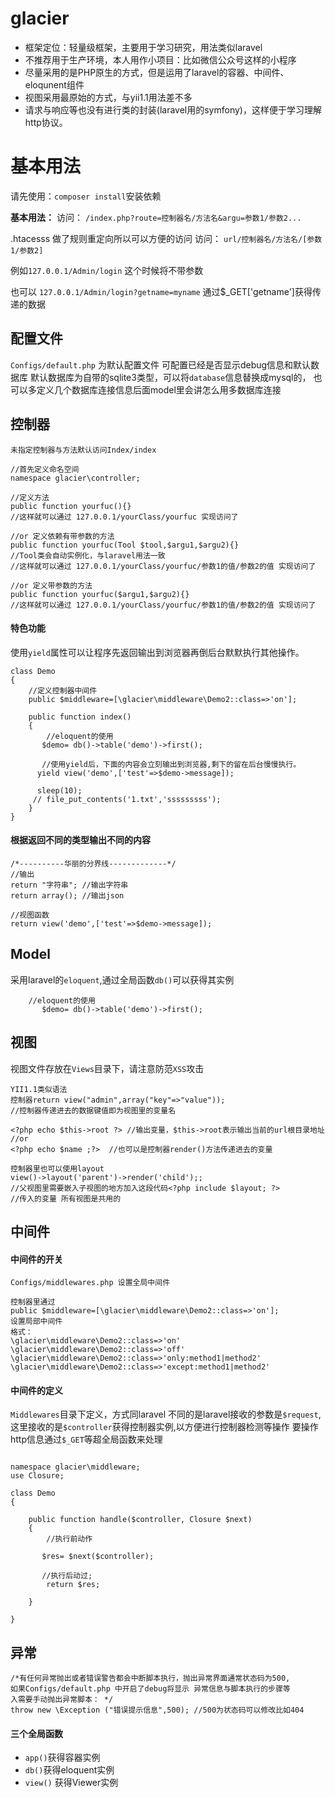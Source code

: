 # glacier
- 框架定位：轻量级框架，主要用于学习研究，用法类似laravel
- 不推荐用于生产环境，本人用作小项目：比如微信公众号这样的小程序
- 尽量采用的是PHP原生的方式，但是运用了laravel的容器、中间件、eloqunent组件
- 视图采用最原始的方式，与yii1.1用法差不多
- 请求与响应等也没有进行类的封装(laravel用的symfony)，这样便于学习理解http协议。


# 基本用法

请先使用：`composer install`安装依赖

**基本用法：**
访问： `/index.php?route=控制器名/方法名&argu=参数1/参数2...`

.htacesss 做了规则重定向所以可以方便的访问
访问： `url/控制器名/方法名/[参数1/参数2]`

例如`127.0.0.1/Admin/login` 这个时候将不带参数

也可以 `127.0.0.1/Admin/login?getname=myname` 通过$_GET['getname']获得传递的数据

## 配置文件
`Configs/default.php` 为默认配置文件
可配置已经是否显示debug信息和默认数据库
默认数据库为自带的sqlite3类型，可以将`database`信息替换成mysql的，
也可以多定义几个数据库连接信息后面model里会讲怎么用多数据库连接

## 控制器
```
未指定控制器与方法默认访问Index/index

//首先定义命名空间
namespace glacier\controller;

//定义方法
public function yourfuc(){}
//这样就可以通过 127.0.0.1/yourClass/yourfuc 实现访问了

//or 定义依赖有带参数的方法
public function yourfuc(Tool $tool,$argu1,$argu2){}
//Tool类会自动实例化，与laravel用法一致
//这样就可以通过 127.0.0.1/yourClass/yourfuc/参数1的值/参数2的值 实现访问了

//or 定义带参数的方法
public function yourfuc($argu1,$argu2){}
//这样就可以通过 127.0.0.1/yourClass/yourfuc/参数1的值/参数2的值 实现访问了

```
#### 特色功能
使用`yield`属性可以让程序先返回输出到浏览器再倒后台默默执行其他操作。
```
class Demo
{
    //定义控制器中间件
    public $middleware=[\glacier\middleware\Demo2::class=>'on'];
    
    public function index()
    {
        //eloquent的使用
       $demo= db()->table('demo')->first();
       
       //使用yield后，下面的内容会立刻输出到浏览器,剩下的留在后台慢慢执行。
      yield view('demo',['test'=>$demo->message]);
      
      sleep(10);
     // file_put_contents('1.txt','sssssssss');
    }
}

```
#### 根据返回不同的类型输出不同的内容
```
/*----------华丽的分界线-------------*/
//输出
return "字符串"; //输出字符串
return array(); //输出json

//视图函数
return view('demo',['test'=>$demo->message]);
```
## Model
采用laravel的`eloquent`,通过全局函数`db()`可以获得其实例
```
    //eloquent的使用
       $demo= db()->table('demo')->first();
```

## 视图
视图文件存放在`Views`目录下，请注意防范`XSS`攻击
```
YII1.1类似语法
控制器return view("admin",array("key"=>"value"));
//控制器传递进去的数据键值即为视图里的变量名

<?php echo $this->root ?> //输出变量，$this->root表示输出当前的url根目录地址
//or
<?php echo $name ;?>  //也可以是控制器render()方法传递进去的变量

控制器里也可以使用layout
view()->layout('parent')->render('child');;
//父视图里需要嵌入子视图的地方加入这段代码<?php include $layout; ?>
//传入的变量 所有视图是共用的

```

## 中间件
#### 中间件的开关
```
Configs/middlewares.php 设置全局中间件

控制器里通过
public $middleware=[\glacier\middleware\Demo2::class=>'on'];
设置局部中间件
格式：
\glacier\middleware\Demo2::class=>'on'
\glacier\middleware\Demo2::class=>'off'
\glacier\middleware\Demo2::class=>'only:method1|method2'
\glacier\middleware\Demo2::class=>'except:method1|method2'
```
#### 中间件的定义
`Middlewares`目录下定义，方式同laravel
不同的是laravel接收的参数是`$request`,这里接收的是`$controller`获得控制器实例,以方便进行控制器检测等操作
要操作http信息通过`$_GET`等超全局函数来处理
```angular2html

namespace glacier\middleware;
use Closure;

class Demo
{

    public function handle($controller, Closure $next)
    {
        //执行前动作

       $res= $next($controller);

       //执行后动过;
        return $res;

    }

}
```

## 异常
```
/*有任何异常抛出或者错误警告都会中断脚本执行，抛出异常界面通常状态码为500,
如果Configs/default.php 中开启了debug将显示 异常信息与脚本执行的步骤等
入需要手动抛出异常脚本： */
throw new \Exception ("错误提示信息",500); //500为状态码可以修改比如404
```

#### 三个全局函数
- `app()`获得容器实例
- `db()`获得eloquent实例
- `view()` 获得Viewer实例


